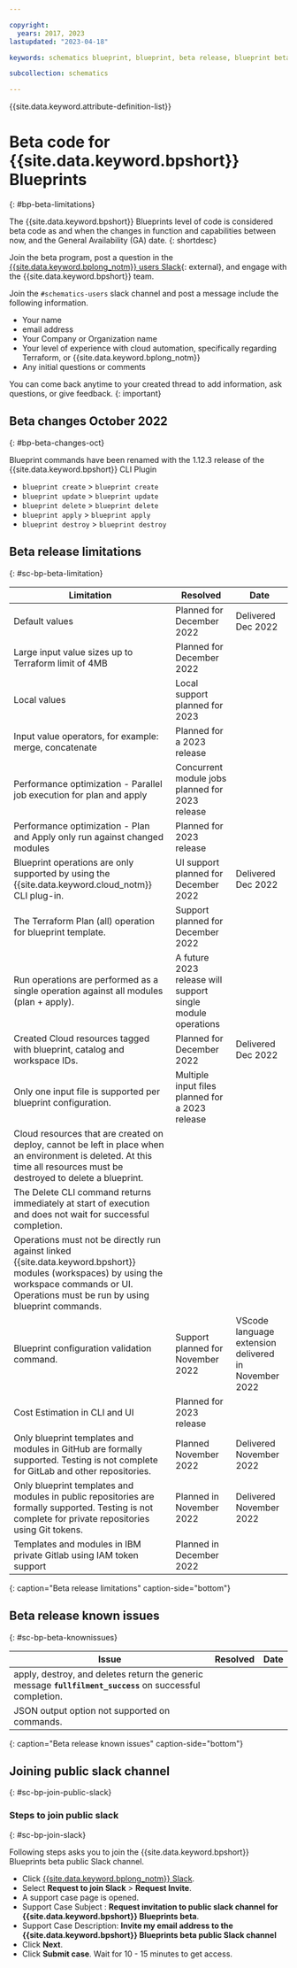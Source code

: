 ```yaml
---

copyright:
  years: 2017, 2023
lastupdated: "2023-04-18"

keywords: schematics blueprint, blueprint, beta release, blueprint beta release

subcollection: schematics

---
```


{{site.data.keyword.attribute-definition-list}}

# Beta code for {{site.data.keyword.bpshort}} Blueprints
{: #bp-beta-limitations}

The {{site.data.keyword.bpshort}} Blueprints level of code is considered beta code as and when the changes in function and capabilities between now, and the General Availability (GA) date.
{: shortdesc}



Join the beta program, post a question in the [{{site.data.keyword.bplong_notm}} users Slack](https://ibm-argonauts.slack.com/archives/CLKR4FE90){: external}, and engage with the {{site.data.keyword.bpshort}} team.

Join the `#schematics-users` slack channel and post a message include the following information.

- Your name
- email address
- Your Company or Organization name
- Your level of experience with cloud automation, specifically regarding Terraform, or {{site.data.keyword.bplong_notm}}
- Any initial questions or comments

You can come back anytime to your created thread to add information, ask questions, or give feedback.
{: important}

## Beta changes October 2022
{: #bp-beta-changes-oct}

Blueprint commands have been renamed with the 1.12.3 release of the {{site.data.keyword.bpshort}} CLI Plugin 
- `blueprint create` > `blueprint create`
- `blueprint update` > `blueprint update`
- `blueprint delete` > `blueprint delete`
- `blueprint apply` > `blueprint apply`
- `blueprint destroy` > `blueprint destroy` 


## Beta release limitations 
{: #sc-bp-beta-limitation}

|  Limitation | Resolved | Date |
| --- |--- | --- | 
| Default values | Planned for December 2022 | Delivered Dec 2022 |
| Large input value sizes up to Terraform limit of 4MB | Planned for December 2022 | |
| Local values | Local support planned for 2023 | |
| Input value operators, for example: merge, concatenate | Planned for a 2023 release | |
| Performance optimization - Parallel job execution for plan and apply | Concurrent module jobs planned for 2023 release | | 
| Performance optimization - Plan and Apply only run against changed modules | Planned for 2023 release | | 
| Blueprint operations are only supported by using the {{site.data.keyword.cloud_notm}} CLI plug-in. | UI support planned for December 2022 | Delivered Dec 2022 | 
| The Terraform Plan (all) operation for blueprint template. | Support planned for December 2022 | | 
| Run operations are performed as a single operation against all modules (plan + apply).|  A future 2023 release will support single module operations  | | 
| Created Cloud resources tagged with blueprint, catalog and workspace IDs. | Planned for December 2022  | Delivered Dec 2022 | 
| Only one input file is supported per blueprint configuration. | Multiple input files planned for a 2023 release | |
| Cloud resources that are created on deploy, cannot be left in place when an environment is deleted. At this time all resources must be destroyed to delete a blueprint. | | |  
| The Delete CLI command returns immediately at start of execution and does not wait for successful completion. | | | 
| Operations must not be directly run against linked {{site.data.keyword.bpshort}} modules (workspaces) by using the workspace commands or UI. Operations must be run by using blueprint commands. | | |
| Blueprint configuration validation command. | Support planned for November 2022 | VScode language extension delivered in November 2022  | 
| Cost Estimation in CLI and UI | Planned for 2023 release | | 
| Only blueprint templates and modules in GitHub are formally supported. Testing is not complete for GitLab and other repositories. | Planned  November  2022 | Delivered November 2022 | 
| Only blueprint templates and modules in public repositories are formally supported. Testing is not complete for private repositories using Git tokens. | Planned in November 2022 | Delivered November 2022 | 
| Templates and modules in IBM private Gitlab using IAM token support | Planned in December 2022 |  | 
{: caption="Beta release limitations" caption-side="bottom"}

## Beta release known issues 
{: #sc-bp-beta-knownissues}

| Issue | Resolved | Date |
| --- |--- | --- | 
| apply, destroy, and deletes return the generic message **`fullfilment_success`** on successful completion. | | | 
| JSON output option not supported on commands. | | |   
{: caption="Beta release known issues" caption-side="bottom"}

## Joining public slack channel
{: #sc-bp-join-public-slack}

### Steps to join public slack
{: #sc-bp-join-slack}

Following steps asks you to join the {{site.data.keyword.bpshort}} Blueprints beta public Slack channel.
- Click [{{site.data.keyword.bplong_notm}} Slack](https://cloud.ibm.com/schematics/slack).
- Select **Request to join Slack** > **Request Invite**.
- A support case page is opened.
- Support Case Subject : **Request invitation to public slack channel for {{site.data.keyword.bpshort}} Blueprints beta**.
- Support Case Description: **Invite my email address to the {{site.data.keyword.bpshort}} Blueprints beta public Slack channel**
- Click **Next**.
- Click **Submit case**. Wait for 10 - 15 minutes to get access.
